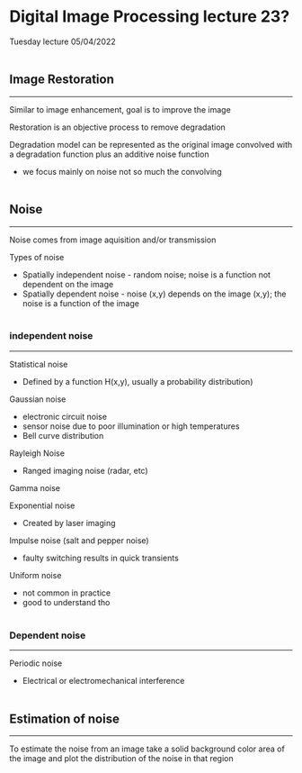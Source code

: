 # Digital Image Processing lecture 23?
Tuesday lecture 05/04/2022<br></br>

## Image Restoration
---
Similar to image enhancement, goal is to improve the image<br>

Restoration is an objective process to remove degradation<br>

Degradation model can be represented as the original image convolved with a degradation function plus an additive noise function

* we focus mainly on noise not so much the convolving<br></br>

## Noise
---
Noise comes from image aquisition and/or transmission

Types of noise
* Spatially independent noise - random noise; noise is a function not dependent on the image
* Spatially dependent noise - noise (x,y) depends on the image (x,y); the noise is a function of the image<br></br>

### independent noise
---
Statistical noise
* Defined by a function H(x,y), usually a probability distribution)

Gaussian noise
* electronic circuit noise
* sensor noise due to poor illumination or high temperatures
* Bell curve distribution

Rayleigh Noise
* Ranged imaging noise (radar, etc)

Gamma noise

Exponential noise
* Created by laser imaging

Impulse noise (salt and pepper noise)
* faulty switching results in quick transients

Uniform noise
* not common in practice
* good to understand tho<br></br>


### Dependent noise
---
Periodic noise
* Electrical or electromechanical interference<br></br>


## Estimation of noise
---
To estimate the noise from an image take a solid background color area of the image and plot the distribution of the noise in that region

